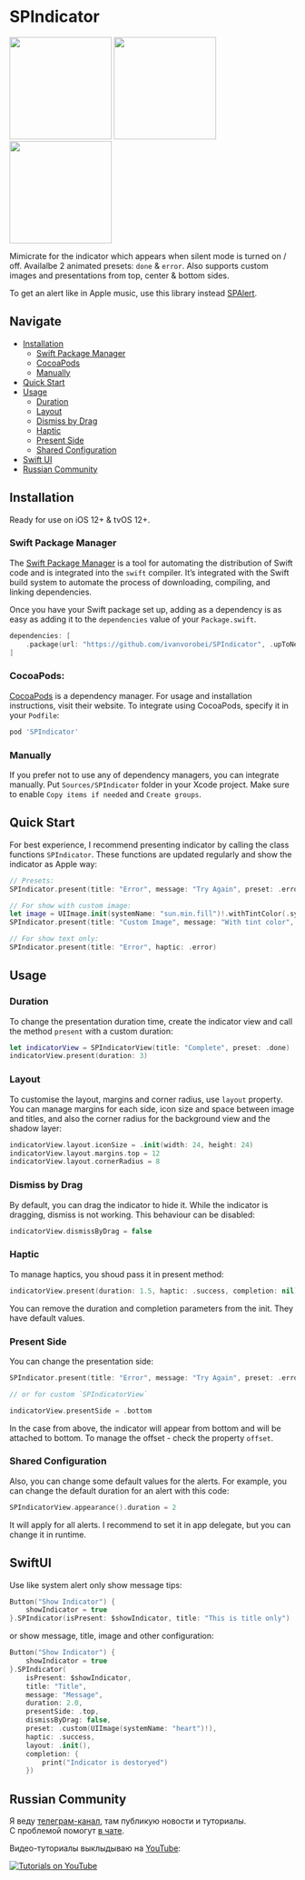 # SPIndicator

<p aligment="left">
    <img src="https://cdn.ivanvorobei.by/github/spindicator/v1.6/animatable-presets.png?version=1" height="180"/>
    <img src="https://cdn.ivanvorobei.by/github/spindicator/v1.6/customize.png?version=1" height="180"/>
    <img src="https://cdn.ivanvorobei.by/github/spindicator/v1.6/bottom-present.png?version=1" height="180"/>
</p>

Mimicrate for the indicator which appears when silent mode is turned on / off. Availalbe 2 animated presets: `done` & `error`.  Also supports custom images and presentations from top, center & bottom sides. 

To get an alert like in Apple music, use this library instead [SPAlert](https://github.com/ivanvorobei/SPAlert).

## Navigate

- [Installation](#installation)
    - [Swift Package Manager](#swift-package-manager)
    - [CocoaPods](#cocoapods)
    - [Manually](#manually)
- [Quick Start](#quick-start)
- [Usage](#usage)
    - [Duration](#duration)
    - [Layout](#layout)
    - [Dismiss by Drag](#dismiss-by-drag)
    - [Haptic](#haptic)
    - [Present Side](#present-side)
    - [Shared Configuration](#shared-configuration)
- [Swift UI](#swiftui)
- [Russian Community](#russian-community)

## Installation

Ready for use on iOS 12+ & tvOS 12+.

### Swift Package Manager

The [Swift Package Manager](https://swift.org/package-manager/) is a tool for automating the distribution of Swift code and is integrated into the `swift` compiler. It’s integrated with the Swift build system to automate the process of downloading, compiling, and linking dependencies.

Once you have your Swift package set up, adding as a dependency is as easy as adding it to the `dependencies` value of your `Package.swift`.

```swift
dependencies: [
    .package(url: "https://github.com/ivanvorobei/SPIndicator", .upToNextMajor(from: "1.6.0"))
]
```

### CocoaPods:

[CocoaPods](https://cocoapods.org) is a dependency manager. For usage and installation instructions, visit their website. To integrate using CocoaPods, specify it in your `Podfile`:

```ruby
pod 'SPIndicator'
```

### Manually

If you prefer not to use any of dependency managers, you can integrate manually. Put `Sources/SPIndicator` folder in your Xcode project. Make sure to enable `Copy items if needed` and `Create groups`.

## Quick Start

For best experience, I recommend presenting indicator by calling the class functions `SPIndicator`. These functions are updated regularly and show the indicator as Apple way: 

```swift 
// Presets:
SPIndicator.present(title: "Error", message: "Try Again", preset: .error)

// For show with custom image:
let image = UIImage.init(systemName: "sun.min.fill")!.withTintColor(.systemYellow, renderingMode: .alwaysOriginal)
SPIndicator.present(title: "Custom Image", message: "With tint color", preset: .custom(image)))

// For show text only:
SPIndicator.present(title: "Error", haptic: .error)
```

## Usage

### Duration

To change the presentation duration time, create the indicator view and call the method `present` with a custom duration:

```swift
let indicatorView = SPIndicatorView(title: "Complete", preset: .done)
indicatorView.present(duration: 3)
```

### Layout

To customise the layout, margins and corner radius, use `layout` property. You can manage margins for each side, icon size and space between image and titles, and also the corner radius for the background view and the shadow layer:

```swift
indicatorView.layout.iconSize = .init(width: 24, height: 24)
indicatorView.layout.margins.top = 12
indicatorView.layout.cornerRadius = 8
```

### Dismiss by Drag

By default, you can drag the indicator to hide it. While the indicator is dragging, dismiss is not working. This behaviour can be disabled:

```swift
indicatorView.dismissByDrag = false
```

### Haptic

To manage haptics, you shoud pass it in present method:

```swift
indicatorView.present(duration: 1.5, haptic: .success, completion: nil)
```

You can remove the duration and completion parameters from the init. They have default values.

### Present Side

You can change the presentation side: 

```swift
SPIndicator.present(title: "Error", message: "Try Again", preset: .error, from: .bottom)

// or for custom `SPIndicatorView`

indicatorView.presentSide = .bottom
```
In the case from above, the indicator will appear from bottom and will be attached to bottom. To manage the offset - check the property `offset`.

### Shared Configuration

Also, you can change some default values for the alerts. For example, you can change the default duration for an alert with this code:

```swift
SPIndicatorView.appearance().duration = 2
```

It will apply for all alerts. I recommend to set it in app delegate, but you can change it in runtime.

## SwiftUI

Use like system alert only show message tips:

```swift
Button("Show Indicator") {
    showIndicator = true
}.SPIndicator(isPresent: $showIndicator, title: "This is title only")
```

or show message, title, image and other configuration:

```swift
Button("Show Indicator") {
    showIndicator = true
}.SPIndicator(
    isPresent: $showIndicator, 
    title: "Title", 
    message: "Message",
    duration: 2.0, 
    presentSide: .top,
    dismissByDrag: false, 
    preset: .custom(UIImage(systemName: "heart")!), 
    haptic: .success, 
    layout: .init(), 
    completion: {
        print("Indicator is destoryed")
    })
```

## Russian Community

Я веду [телеграм-канал](https://sparrowcode.io/telegram), там публикую новости и туториалы.<br>
С проблемой помогут [в чате](https://sparrowcode.io/telegram/chat).

Видео-туториалы выклыдываю на [YouTube](https://ivanvorobei.by/youtube):

[![Tutorials on YouTube](https://cdn.ivanvorobei.by/github/readme/youtube-preview.jpg)](https://ivanvorobei.by/youtube)
